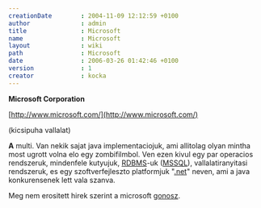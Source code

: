 ```yaml
---
creationDate        : 2004-11-09 12:12:59 +0100 
author              : admin 
title               : Microsoft 
name                : Microsoft 
layout              : wiki 
path                : Microsoft 
date                : 2006-03-26 01:42:46 +0100 
version             : 1 
creator             : kocka 
---
```

__Microsoft Corporation__

[http://www.microsoft.com/](http://www.microsoft.com/)

(kicsipuha vallalat)

__A__ multi. Van nekik sajat java implementaciojuk, ami allitolag olyan mintha most ugrott volna elo egy zombifilmbol. Ven ezen kivul egy par operacios rendszeruk, mindenfele kutyujuk, [RDBMS](RDBMS.html)-uk ([MSSQL](MSSQL.html)), vallalatiranyitasi rendszeruk, es egy szoftverfejleszto platformjuk "[.net](.net.html)" neven, ami a java konkurensenek lett vala szanva.

Meg nem erositett hirek szerint a microsoft [gonosz](gonosz.html).
